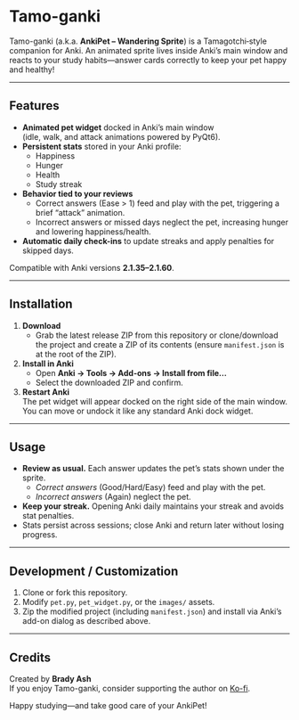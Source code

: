 # Tamo-ganki

Tamo-ganki (a.k.a. **AnkiPet – Wandering Sprite**) is a Tamagotchi‑style companion for Anki. An animated sprite lives inside Anki’s main window and reacts to your study habits—answer cards correctly to keep your pet happy and healthy!

---

## Features

- **Animated pet widget** docked in Anki’s main window  
  (idle, walk, and attack animations powered by PyQt6).
- **Persistent stats** stored in your Anki profile:
  - Happiness
  - Hunger
  - Health
  - Study streak
- **Behavior tied to your reviews**  
  - Correct answers (Ease > 1) feed and play with the pet, triggering a brief “attack” animation.  
  - Incorrect answers or missed days neglect the pet, increasing hunger and lowering happiness/health.
- **Automatic daily check-ins** to update streaks and apply penalties for skipped days.

Compatible with Anki versions **2.1.35–2.1.60**.

---

## Installation

1. **Download**
   - Grab the latest release ZIP from this repository or clone/download the project and create a ZIP of its contents (ensure `manifest.json` is at the root of the ZIP).
2. **Install in Anki**
   - Open **Anki → Tools → Add-ons → Install from file…**
   - Select the downloaded ZIP and confirm.
3. **Restart Anki**  
   The pet widget will appear docked on the right side of the main window. You can move or undock it like any standard Anki dock widget.

---

## Usage

- **Review as usual.** Each answer updates the pet’s stats shown under the sprite.
  - *Correct answers* (Good/Hard/Easy) feed and play with the pet.
  - *Incorrect answers* (Again) neglect the pet.
- **Keep your streak.** Opening Anki daily maintains your streak and avoids stat penalties.
- Stats persist across sessions; close Anki and return later without losing progress.

---

## Development / Customization

1. Clone or fork this repository.
2. Modify `pet.py`, `pet_widget.py`, or the `images/` assets.
3. Zip the modified project (including `manifest.json`) and install via Anki’s add-on dialog as described above.

---

## Credits

Created by **Brady Ash**  
If you enjoy Tamo-ganki, consider supporting the author on [Ko-fi](https://ko-fi.com/S6S61KBCPT).

Happy studying—and take good care of your AnkiPet!

